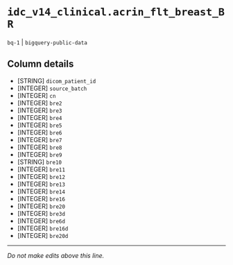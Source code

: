 # `idc_v14_clinical.acrin_flt_breast_BR`
`bq-1` | `bigquery-public-data`

## Column details
* [STRING]    `dicom_patient_id`
* [INTEGER]   `source_batch`
* [INTEGER]   `cn`
* [INTEGER]   `bre2`
* [INTEGER]   `bre3`
* [INTEGER]   `bre4`
* [INTEGER]   `bre5`
* [INTEGER]   `bre6`
* [INTEGER]   `bre7`
* [INTEGER]   `bre8`
* [INTEGER]   `bre9`
* [STRING]    `bre10`
* [INTEGER]   `bre11`
* [INTEGER]   `bre12`
* [INTEGER]   `bre13`
* [INTEGER]   `bre14`
* [INTEGER]   `bre16`
* [INTEGER]   `bre20`
* [INTEGER]   `bre3d`
* [INTEGER]   `bre6d`
* [INTEGER]   `bre16d`
* [INTEGER]   `bre20d`

-------------------------------------------------------------------------------
*Do not make edits above this line.*
